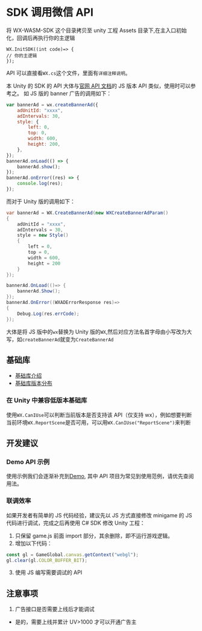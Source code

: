 # SDK 调用微信 API

将 WX-WASM-SDK 这个目录拷贝至 unity 工程 Assets 目录下,在主入口初始化，回调后再执行你的主逻辑

```
WX.InitSDK((int code)=> {
// 你的主逻辑
});
```

API 可以直接看`WX.cs`这个文件，里面有`详细注释说明`。

本 Unity 的 SDK 的 API 大体与[官网 API 文档](https://developers.weixin.qq.com/minigame/dev/api/)的 JS 版本 API 类似，使用时可以参考之。
如 JS 版的 banner 广告的调用如下：

```js
var bannerAd = wx.createBannerAd({
    adUnitId: "xxxx",
    adIntervals: 30,
    style: {
        left: 0,
        top: 0,
        width: 600,
        height: 200,
    },
});
bannerAd.onLoad(() => {
    bannerAd.show();
});
bannerAd.onError((res) => {
    console.log(res);
});
```

而对于 Unity 版的调用如下：

```csharp
var bannerAd = WX.CreateBannerAd(new WXCreateBannerAdParam()
{
    adUnitId = "xxxx",
    adIntervals = 30,
    style = new Style()
    {
        left = 0,
        top = 0,
        width = 600,
        height = 200
    }
});

bannerAd.OnLoad(()=> {
    bannerAd.Show();
});
bannerAd.OnError((WXADErrorResponse res)=>
{
    Debug.Log(res.errCode);
});
```

大体是将 JS 版中的`wx`替换为 Unity 版的`WX`,然后对应方法名首字母由小写改为大写，如`createBannerAd`就变为`CreateBannerAd`

## 基础库

-   [基础库介绍](https://developers.weixin.qq.com/miniprogram/dev/framework/client-lib/)
-   [基础库版本分布](https://developers.weixin.qq.com/miniprogram/dev/framework/client-lib/version.html)

### 在 Unity 中兼容低版本基础库

使用`WX.CanIUse`可以判断当前版本是否支持该 API（仅支持 wx），例如想要判断当前环境`WX.ReportScene`是否可用，可以用`WX.CanIUse("ReportScene")`来判断

## 开发建议

### Demo API 示例

使用示例我们会逐渐补充到[Demo](https://github.com/wechat-miniprogram/minigame-unity-webgl-transform/tree/main/Demo), 其中 API 项目为常见到使用范例，请优先查阅用法。

### 联调效率

如果开发者有简单的 JS 代码经验，建议先以 JS 方式直接修改 minigame 的 JS 代码进行调试，完成之后再使用 C# SDK 修改 Unity 工程：

1. 只保留 game.js 前面 import 部分，其余删除，即不运行游戏逻辑。
2. 增加以下代码：

```js
const gl = GameGlobal.canvas.getContext("webgl");
gl.clear(gl.COLOR_BUFFER_BIT);
```

3. 使用 JS 编写需要调试的 API

## 注意事项

1. 广告接口是否需要上线后才能调试

-   是的，需要上线并累计 UV>1000 才可以开通广告主

